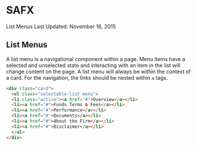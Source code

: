 # SAFX

List Menus
Last Updated: November 16, 2015

## List Menus

A list menu is a navigational component within a page. Menu items have a selected and unselected state and interacting with an item in the list will change content on the page. A list menu will always be within the context of a card. For the navigation, the links should be nested within `a` tags.

```html
<div class="card">
  <ul class="selectable-list-menu">
  <li class="active"><a href="#">Overview</a></li>
  <li><a href="#">Funds Terms & Fees</a></li>
  <li><a href="#">Performance</a></li>
  <li><a href="#">Documents</a></li>
  <li><a href="#">About the Firm</a></li>
  <li><a href="#">Disclaimer</a></li>
  </ul>
</div>
```
